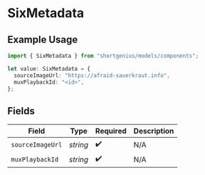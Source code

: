 # SixMetadata

## Example Usage

```typescript
import { SixMetadata } from "shortgenius/models/components";

let value: SixMetadata = {
  sourceImageUrl: "https://afraid-sauerkraut.info",
  muxPlaybackId: "<id>",
};
```

## Fields

| Field              | Type               | Required           | Description        |
| ------------------ | ------------------ | ------------------ | ------------------ |
| `sourceImageUrl`   | *string*           | :heavy_check_mark: | N/A                |
| `muxPlaybackId`    | *string*           | :heavy_check_mark: | N/A                |